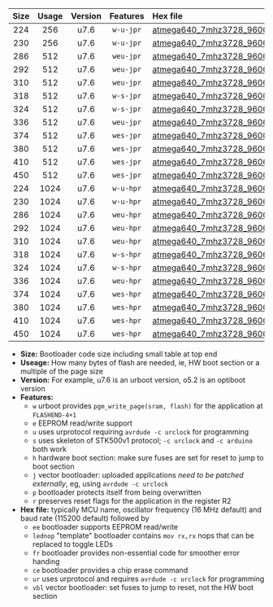 |Size|Usage|Version|Features|Hex file|
|:-:|:-:|:-:|:-:|:--|
|224|256|u7.6|`w-u-jpr`|[atmega640_7mhz3728_9600bps_ur_vbl.hex](https://raw.githubusercontent.com/stefanrueger/urboot/main//atmega640_7mhz3728_9600bps_ur_vbl.hex)|
|230|256|u7.6|`w-u-jpr`|[atmega640_7mhz3728_9600bps_lednop_ur_vbl.hex](https://raw.githubusercontent.com/stefanrueger/urboot/main//atmega640_7mhz3728_9600bps_lednop_ur_vbl.hex)|
|286|512|u7.6|`weu-jpr`|[atmega640_7mhz3728_9600bps_ee_ur_vbl.hex](https://raw.githubusercontent.com/stefanrueger/urboot/main//atmega640_7mhz3728_9600bps_ee_ur_vbl.hex)|
|292|512|u7.6|`weu-jpr`|[atmega640_7mhz3728_9600bps_ee_lednop_ur_vbl.hex](https://raw.githubusercontent.com/stefanrueger/urboot/main//atmega640_7mhz3728_9600bps_ee_lednop_ur_vbl.hex)|
|310|512|u7.6|`weu-jpr`|[atmega640_7mhz3728_9600bps_ee_lednop_fr_ur_vbl.hex](https://raw.githubusercontent.com/stefanrueger/urboot/main//atmega640_7mhz3728_9600bps_ee_lednop_fr_ur_vbl.hex)|
|318|512|u7.6|`w-s-jpr`|[atmega640_7mhz3728_9600bps_vbl.hex](https://raw.githubusercontent.com/stefanrueger/urboot/main//atmega640_7mhz3728_9600bps_vbl.hex)|
|324|512|u7.6|`w-s-jpr`|[atmega640_7mhz3728_9600bps_lednop_vbl.hex](https://raw.githubusercontent.com/stefanrueger/urboot/main//atmega640_7mhz3728_9600bps_lednop_vbl.hex)|
|336|512|u7.6|`weu-jpr`|[atmega640_7mhz3728_9600bps_ee_lednop_fr_ce_ur_vbl.hex](https://raw.githubusercontent.com/stefanrueger/urboot/main//atmega640_7mhz3728_9600bps_ee_lednop_fr_ce_ur_vbl.hex)|
|374|512|u7.6|`wes-jpr`|[atmega640_7mhz3728_9600bps_ee_vbl.hex](https://raw.githubusercontent.com/stefanrueger/urboot/main//atmega640_7mhz3728_9600bps_ee_vbl.hex)|
|380|512|u7.6|`wes-jpr`|[atmega640_7mhz3728_9600bps_ee_lednop_vbl.hex](https://raw.githubusercontent.com/stefanrueger/urboot/main//atmega640_7mhz3728_9600bps_ee_lednop_vbl.hex)|
|410|512|u7.6|`wes-jpr`|[atmega640_7mhz3728_9600bps_ee_lednop_fr_vbl.hex](https://raw.githubusercontent.com/stefanrueger/urboot/main//atmega640_7mhz3728_9600bps_ee_lednop_fr_vbl.hex)|
|450|512|u7.6|`wes-jpr`|[atmega640_7mhz3728_9600bps_ee_lednop_fr_ce_vbl.hex](https://raw.githubusercontent.com/stefanrueger/urboot/main//atmega640_7mhz3728_9600bps_ee_lednop_fr_ce_vbl.hex)|
|224|1024|u7.6|`w-u-hpr`|[atmega640_7mhz3728_9600bps_ur.hex](https://raw.githubusercontent.com/stefanrueger/urboot/main//atmega640_7mhz3728_9600bps_ur.hex)|
|230|1024|u7.6|`w-u-hpr`|[atmega640_7mhz3728_9600bps_lednop_ur.hex](https://raw.githubusercontent.com/stefanrueger/urboot/main//atmega640_7mhz3728_9600bps_lednop_ur.hex)|
|286|1024|u7.6|`weu-hpr`|[atmega640_7mhz3728_9600bps_ee_ur.hex](https://raw.githubusercontent.com/stefanrueger/urboot/main//atmega640_7mhz3728_9600bps_ee_ur.hex)|
|292|1024|u7.6|`weu-hpr`|[atmega640_7mhz3728_9600bps_ee_lednop_ur.hex](https://raw.githubusercontent.com/stefanrueger/urboot/main//atmega640_7mhz3728_9600bps_ee_lednop_ur.hex)|
|310|1024|u7.6|`weu-hpr`|[atmega640_7mhz3728_9600bps_ee_lednop_fr_ur.hex](https://raw.githubusercontent.com/stefanrueger/urboot/main//atmega640_7mhz3728_9600bps_ee_lednop_fr_ur.hex)|
|318|1024|u7.6|`w-s-hpr`|[atmega640_7mhz3728_9600bps.hex](https://raw.githubusercontent.com/stefanrueger/urboot/main//atmega640_7mhz3728_9600bps.hex)|
|324|1024|u7.6|`w-s-hpr`|[atmega640_7mhz3728_9600bps_lednop.hex](https://raw.githubusercontent.com/stefanrueger/urboot/main//atmega640_7mhz3728_9600bps_lednop.hex)|
|336|1024|u7.6|`weu-hpr`|[atmega640_7mhz3728_9600bps_ee_lednop_fr_ce_ur.hex](https://raw.githubusercontent.com/stefanrueger/urboot/main//atmega640_7mhz3728_9600bps_ee_lednop_fr_ce_ur.hex)|
|374|1024|u7.6|`wes-hpr`|[atmega640_7mhz3728_9600bps_ee.hex](https://raw.githubusercontent.com/stefanrueger/urboot/main//atmega640_7mhz3728_9600bps_ee.hex)|
|380|1024|u7.6|`wes-hpr`|[atmega640_7mhz3728_9600bps_ee_lednop.hex](https://raw.githubusercontent.com/stefanrueger/urboot/main//atmega640_7mhz3728_9600bps_ee_lednop.hex)|
|410|1024|u7.6|`wes-hpr`|[atmega640_7mhz3728_9600bps_ee_lednop_fr.hex](https://raw.githubusercontent.com/stefanrueger/urboot/main//atmega640_7mhz3728_9600bps_ee_lednop_fr.hex)|
|450|1024|u7.6|`wes-hpr`|[atmega640_7mhz3728_9600bps_ee_lednop_fr_ce.hex](https://raw.githubusercontent.com/stefanrueger/urboot/main//atmega640_7mhz3728_9600bps_ee_lednop_fr_ce.hex)|

- **Size:** Bootloader code size including small table at top end
- **Useage:** How many bytes of flash are needed, ie, HW boot section or a multiple of the page size
- **Version:** For example, u7.6 is an urboot version, o5.2 is an optiboot version
- **Features:**
  + `w` urboot provides `pgm_write_page(sram, flash)` for the application at `FLASHEND-4+1`
  + `e` EEPROM read/write support
  + `u` uses urprotocol requiring `avrdude -c urclock` for programming
  + `s` uses skeleton of STK500v1 protocol; `-c urclock` and `-c arduino` both work
  + `h` hardware boot section: make sure fuses are set for reset to jump to boot section
  + `j` vector bootloader: uploaded applications *need to be patched externally*, eg, using `avrdude -c urclock`
  + `p` bootloader protects itself from being overwritten
  + `r` preserves reset flags for the application in the register R2
- **Hex file:** typically MCU name, oscillator frequency (16 MHz default) and baud rate (115200 default) followed by
  + `ee` bootloader supports EEPROM read/write
  + `lednop` "template" bootloader contains `mov rx,rx` nops that can be replaced to toggle LEDs
  + `fr` bootloader provides non-essential code for smoother error handing
  + `ce` bootloader provides a chip erase command
  + `ur` uses urprotocol and requires `avrdude -c urclock` for programming
  + `vbl` vector bootloader: set fuses to jump to reset, not the HW boot section
